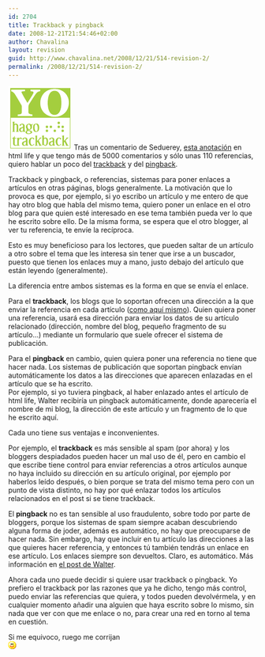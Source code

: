```yaml
---
id: 2704
title: Trackback y pingback
date: 2008-12-21T21:54:46+02:00
author: Chavalina
layout: revision
guid: http://www.chavalina.net/2008/12/21/514-revision-2/
permalink: /2008/12/21/514-revision-2/
---
```

<img class="imgizqda" src="/imagenes/fotos/trackb.png" alt="Yo hago trackback" /> Tras un comentario de Seduerey, <a href="http://www.htmllife.com/archivos/yo-no-hago-trackback/" target="_blank">esta anotación</a> en html life y que tengo más de 5000 comentarios y sólo unas 110 referencias, quiero hablar un poco del <a href="http://en.wikipedia.org/wiki/Trackback" target="_blank">trackback</a> y del <a href="http://en.wikipedia.org/wiki/Pingback" target="_blank">pingback</a>.

Trackback y pingback, o referencias, sistemas para poner enlaces a art&iacute;culos en otras páginas, blogs generalmente. La motivación que lo provoca es que, por ejemplo, si yo escribo un art&iacute;culo y me entero de que hay otro blog que habla del mismo tema, quiero poner un enlace en el otro blog para que quien esté interesado en ese tema también pueda ver lo que he escrito sobre ello. De la misma forma, se espera que el otro blogger, al ver tu referencia, te env&iacute;e la rec&iacute;proca.

Esto es muy beneficioso para los lectores, que pueden saltar de un art&iacute;culo a otro sobre el tema que les interesa sin tener que irse a un buscador, puesto que tienen los enlaces muy a mano, justo debajo del art&iacute;culo que están leyendo (generalmente).

La diferencia entre ambos sistemas es la forma en que se env&iacute;a el enlace.

Para el **trackback**, los blogs que lo soportan ofrecen una dirección a la que enviar la referencia en cada art&iacute;culo (<a href="http://www.chavalina.net/comentar.php?idpost=175&#038;q=trackback#referencias" target="_blank">como aqu&iacute; mismo</a>). Quien quiera poner una referencia, usará esa dirección para enviar los datos de su art&iacute;culo relacionado (dirección, nombre del blog, peque&ntilde;o fragmento de su art&iacute;culo…) mediante un formulario que suele ofrecer el sistema de publicación.

Para el **pingback** en cambio, quien quiera poner una referencia no tiene que hacer nada. Los sistemas de publicación que soportan pingback env&iacute;an automáticamente los datos a las direcciones que aparecen enlazadas en el art&iacute;culo que se ha escrito.  
Por ejemplo, si yo tuviera pingback, al haber enlazado antes el art&iacute;culo de html life, Walter recibir&iacute;a un pingback automáticamente, donde aparecer&iacute;a el nombre de mi blog, la dirección de este art&iacute;culo y un fragmento de lo que he escrito aqu&iacute;.

Cada uno tiene sus ventajas e inconvenientes. 

Por ejemplo, el **trackback** es más sensible al spam (por ahora) y los bloggers despiadados pueden hacer un mal uso de él, pero en cambio el que escribe tiene control para enviar referencias a otros art&iacute;culos aunque no haya incluido su dirección en su art&iacute;culo original, por ejemplo por haberlos le&iacute;do después, o bien porque se trata del mismo tema pero con un punto de vista distinto, no hay por qué enlazar todos los art&iacute;culos relacionados en el post si se tiene trackback.

El **pingback** no es tan sensible al uso fraudulento, sobre todo por parte de bloggers, porque los sistemas de spam siempre acaban descubriendo alguna forma de joder, además es automático, no hay que preocuparse de hacer nada. Sin embargo, hay que incluir en tu art&iacute;culo las direcciones a las que quieres hacer referencia, y entonces t&uacute; también tendrás un enlace en ese art&iacute;culo. Los enlaces siempre son devueltos. Claro, es automático. Más información en <a href="http://www.htmllife.com/archivos/yo-no-hago-trackback/" target="_blank">el post de Walter</a>.

Ahora cada uno puede decidir si quiere usar trackback o pingback. Yo prefiero el trackback por las razones que ya he dicho, tengo más control, puedo enviar las referencias que quiera, y todos pueden devolvérmela, y en cualquier momento a&ntilde;adir una alguien que haya escrito sobre lo mismo, sin nada que ver con que me enlace o no, para crear una red en torno al tema en cuestión.

Si me equivoco, ruego me corrijan  
![emo](/imagenes/emoticonos/sonrisa.gif)